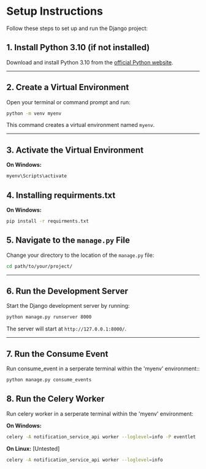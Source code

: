 # Setup Instructions

Follow these steps to set up and run the Django project:

## 1. Install Python 3.10 (if not installed)

Download and install Python 3.10 from the [official Python website](https://www.python.org/downloads/release/python-3100/).

---

## 2. Create a Virtual Environment

Open your terminal or command prompt and run:

```bash
python -m venv myenv
```

This command creates a virtual environment named `myenv`.

---

## 3. Activate the Virtual Environment

**On Windows:**

  ```bash
  myenv\Scripts\activate
  ```

## 4. Installing requirments.txt

**On Windows:**

  ```bash
  pip install -r requirments.txt
  ```

## 5. Navigate to the `manage.py` File

Change your directory to the location of the `manage.py` file:

```bash
cd path/to/your/project/
```

---

## 6. Run the Development Server

Start the Django development server by running:

```bash
python manage.py runserver 8000
```

The server will start at `http://127.0.0.1:8000/`.

---

## 7. Run the Consume Event

Run consume_event in a serperate terminal within the 'myenv' environment::


```bash
python manage.py consume_events
```

## 8. Run the Celery Worker

Run celery worker in a serperate terminal within the 'myenv' environment:

**On Windows:**
```bash
celery -A notification_service_api worker --loglevel=info -P eventlet
```
**On Linux:** [Untested]
```bash
celery -A notification_service_api worker --loglevel=info
```

